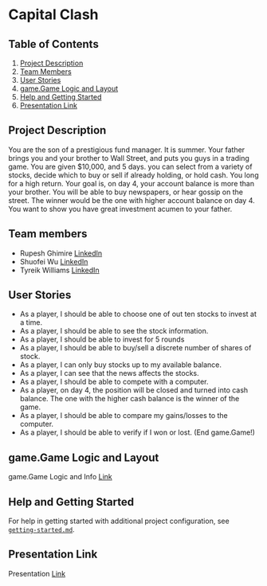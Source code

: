 # Capital Clash

## Table of Contents
1. [Project Description](#Project-Description)
2. [Team Members](#Team-members)
3. [User Stories](#User-Stories)
4. [game.Game Logic and Layout](#Game-Logic-and-Layout)
5. [Help and Getting Started](#Help-and-Getting-Started)
6. [Presentation Link](#Presentation-Link)

## Project Description
You are the son of a prestigious fund manager. It is summer. Your father brings you and your brother to Wall Street, 
and  puts you guys in a trading game. You are given $10,000, and 5 days. 
you can select from a variety of stocks, decide which to buy or sell if already holding, or hold cash. You long for a high return. 
Your goal is, on day 4, your account balance is more than your brother. You will be able to buy newspapers, or hear gossip on the street. 
The winner would be the one with higher account balance on day 4. You want to show you have great investment acumen to your father.

## Team members
- Rupesh Ghimire [LinkedIn](https://www.linkedin.com/in/rupeshghimirey/)
- Shuofei Wu [LinkedIn](https://www.linkedin.com/in/seth-w-7409a9180/)
- Tyreik Williams [LinkedIn](https://www.linkedin.com/in/ty%E2%80%99reik-williams-b0563a1a4/)

## User Stories
- As a player, I should be able to choose one of out ten stocks to invest at a time. 
- As a player, I should be able to see the stock information.
- As a player, I should be able to invest for 5 rounds
- As a player, I should be able to buy/sell a discrete number of shares of stock.
- As a player, I can only buy stocks up to my available balance.
- As a player, I can see that the news affects the stocks. 
- As a player, I should be able to compete with a computer.
- As a player, on day 4, the position will be closed and turned into cash balance. The one with the higher cash balance is the winner of the game.
- As a player, I should be able to compare my gains/losses to the computer.
- As a player, I should be able to verify if I won or lost. (End game.Game!)

## game.Game Logic and Layout
game.Game Logic and Info [Link](https://docs.google.com/document/d/1RVf7V4_O_127ZeazDGKxYUPM2RCySMRHm2cdlQSS6WM/edit)

## Help and Getting Started
For help in getting started with additional project configuration, see [`getting-started.md`](getting-started.md).

## Presentation Link
Presentation [Link](https://docs.google.com/document/d/1RVf7V4_O_127ZeazDGKxYUPM2RCySMRHm2cdlQSS6WM/edit)
